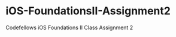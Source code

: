 iOS-FoundationsII-Assignment2
=============================

Codefellows iOS Foundations II Class Assignment 2
